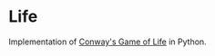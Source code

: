 # Life
Implementation of [Conway's Game of Life](https://en.wikipedia.org/wiki/Conway%27s_Game_of_Life) in Python.
